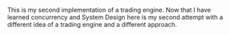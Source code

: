 This is my second implementation of a trading engine. Now that I have learned concurrency and System Design here is my second attempt with a different idea of a trading engine and a different approach. 